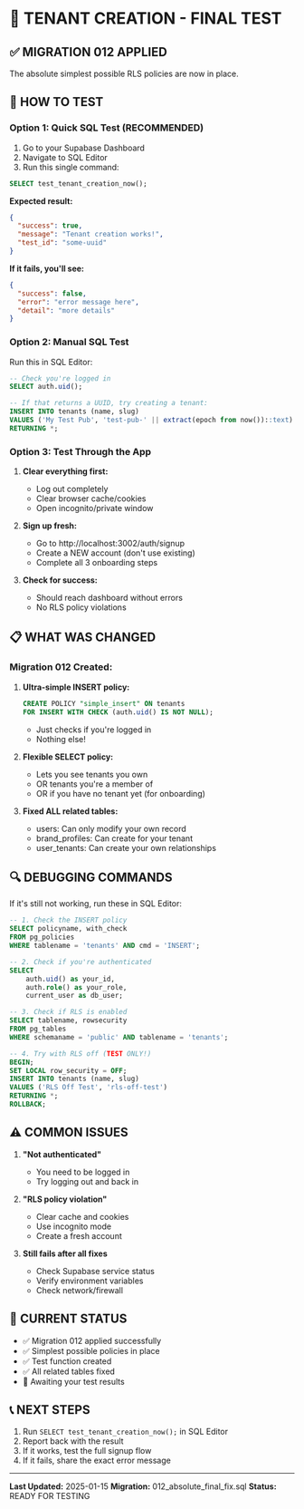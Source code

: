 # 🚨 TENANT CREATION - FINAL TEST

## ✅ MIGRATION 012 APPLIED

The absolute simplest possible RLS policies are now in place.

## 🧪 HOW TO TEST

### Option 1: Quick SQL Test (RECOMMENDED)

1. Go to your Supabase Dashboard
2. Navigate to SQL Editor
3. Run this single command:

```sql
SELECT test_tenant_creation_now();
```

**Expected result:**
```json
{
  "success": true,
  "message": "Tenant creation works!",
  "test_id": "some-uuid"
}
```

**If it fails, you'll see:**
```json
{
  "success": false,
  "error": "error message here",
  "detail": "more details"
}
```

### Option 2: Manual SQL Test

Run this in SQL Editor:

```sql
-- Check you're logged in
SELECT auth.uid();

-- If that returns a UUID, try creating a tenant:
INSERT INTO tenants (name, slug)
VALUES ('My Test Pub', 'test-pub-' || extract(epoch from now())::text)
RETURNING *;
```

### Option 3: Test Through the App

1. **Clear everything first:**
   - Log out completely
   - Clear browser cache/cookies
   - Open incognito/private window

2. **Sign up fresh:**
   - Go to http://localhost:3002/auth/signup
   - Create a NEW account (don't use existing)
   - Complete all 3 onboarding steps

3. **Check for success:**
   - Should reach dashboard without errors
   - No RLS policy violations

## 📋 WHAT WAS CHANGED

### Migration 012 Created:

1. **Ultra-simple INSERT policy:**
   ```sql
   CREATE POLICY "simple_insert" ON tenants
   FOR INSERT WITH CHECK (auth.uid() IS NOT NULL);
   ```
   - Just checks if you're logged in
   - Nothing else!

2. **Flexible SELECT policy:**
   - Lets you see tenants you own
   - OR tenants you're a member of
   - OR if you have no tenant yet (for onboarding)

3. **Fixed ALL related tables:**
   - users: Can only modify your own record
   - brand_profiles: Can create for your tenant
   - user_tenants: Can create your own relationships

## 🔍 DEBUGGING COMMANDS

If it's still not working, run these in SQL Editor:

```sql
-- 1. Check the INSERT policy
SELECT policyname, with_check
FROM pg_policies
WHERE tablename = 'tenants' AND cmd = 'INSERT';

-- 2. Check if you're authenticated
SELECT 
    auth.uid() as your_id,
    auth.role() as your_role,
    current_user as db_user;

-- 3. Check if RLS is enabled
SELECT tablename, rowsecurity
FROM pg_tables
WHERE schemaname = 'public' AND tablename = 'tenants';

-- 4. Try with RLS off (TEST ONLY!)
BEGIN;
SET LOCAL row_security = OFF;
INSERT INTO tenants (name, slug) 
VALUES ('RLS Off Test', 'rls-off-test')
RETURNING *;
ROLLBACK;
```

## ⚠️ COMMON ISSUES

1. **"Not authenticated"**
   - You need to be logged in
   - Try logging out and back in

2. **"RLS policy violation"**
   - Clear cache and cookies
   - Use incognito mode
   - Create a fresh account

3. **Still fails after all fixes**
   - Check Supabase service status
   - Verify environment variables
   - Check network/firewall

## 🎯 CURRENT STATUS

- ✅ Migration 012 applied successfully
- ✅ Simplest possible policies in place
- ✅ Test function created
- ✅ All related tables fixed
- 🔄 Awaiting your test results

## 📞 NEXT STEPS

1. Run `SELECT test_tenant_creation_now();` in SQL Editor
2. Report back with the result
3. If it works, test the full signup flow
4. If it fails, share the exact error message

---

**Last Updated:** 2025-01-15
**Migration:** 012_absolute_final_fix.sql
**Status:** READY FOR TESTING
